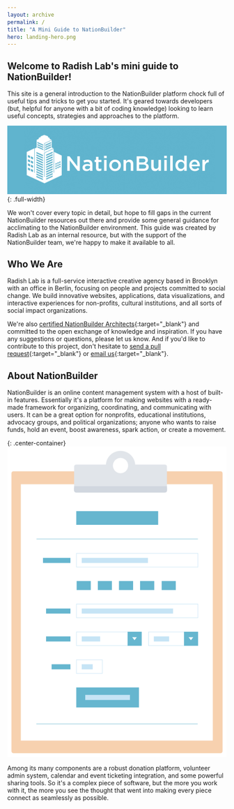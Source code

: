 ```yaml
---
layout: archive
permalink: /
title: "A Mini Guide to NationBuilder"
hero: landing-hero.png
---
```


## Welcome to Radish Lab's mini guide to NationBuilder!

This site is a general introduction to the NationBuilder platform chock full of useful tips and tricks to get you started. It's geared towards developers (but, helpful for anyone with a bit of coding knowledge) looking to learn useful concepts, strategies and approaches to the platform.

![NationBuilder logotype](images/nationbuilder-logotype.jpg){: .full-width}

We won't cover every topic in detail, but hope to fill gaps in the current NationBuilder resources out there and provide some general guidance for acclimating to the NationBuilder environment. This guide was created by Radish Lab as an internal resource, but with the support of the NationBuilder team, we're happy to make it available to all.

## Who We Are

Radish Lab is a full-service interactive creative agency based in Brooklyn with an office in Berlin, focusing on people and projects committed to social change. We build innovative websites, applications, data visualizations, and interactive experiences for non-profits, cultural institutions, and all sorts of social impact organizations.

We're also [certified NationBuilder Architects](http://radishlab.com/2015/10/were-certifiably-crazy-about-nationbuilder/){:target="_blank"} and committed to the open exchange of knowledge and inspiration. If you have any suggestions or questions, please let us know. And if you'd like to contribute to this project, don't hesitate to [send a pull request](https://github.com/RadishLab/nationbuilder-guide){:target="_blank"} or [email us](mailto:nationbuilder-guide@radishlab.com){:target="_blank"}.

## About NationBuilder

NationBuilder is an online content management system with a host of built-in features. Essentially it's a platform for making websites with a ready-made framework for organizing, coordinating, and communicating with users. It can be a great option for nonprofits, educational institutions, advocacy groups, and political organizations; anyone who wants to raise funds, hold an event, boost awareness, spark action, or create a movement.

{: .center-container}
![signup form](images/signup.png)

Among its many components are a robust donation platform, volunteer admin system, calendar and event ticketing integration, and some powerful sharing tools. So it's a complex piece of software, but the more you work with it, the more you see the thought that went into making every piece connect as seamlessly as possible.
